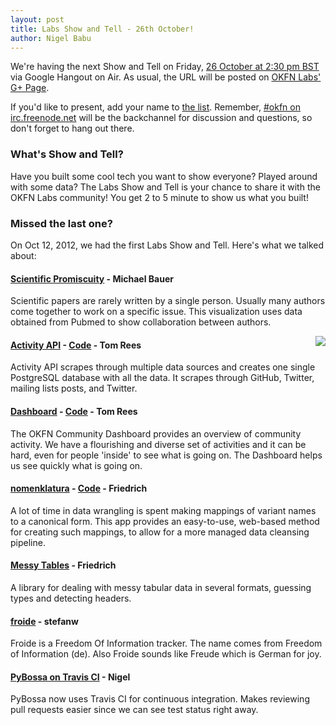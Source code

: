 ```yaml
---
layout: post
title: Labs Show and Tell - 26th October!
author: Nigel Babu
---
```


We're having the next Show and Tell on Friday, [26 October at 2:30 pm BST][time] via Google Hangout on Air. As usual, the URL will be posted on [OKFN Labs' G+ Page][gplus].

If you'd like to present, add your name to [the list][opad]. Remember, [#okfn on irc.freenode.net][irc] will be the backchannel for discussion and questions, so don't forget to hang out there.

### What's Show and Tell?
Have you built some cool tech you want to show everyone? Played around with some data? The Labs Show and Tell is your chance to share it with the OKFN Labs community! You get 2 to 5 minute to show us what you built!

### Missed the last one?
On Oct 12, 2012, we had the first Labs Show and Tell. Here's what we talked about:

#### [Scientific Promiscuity][sp] - Michael Bauer
Scientific papers are rarely written by a single person. Usually many authors come together to work on a specific issue. This visualization uses data obtained from Pubmed to show collaboration between authors.

<img src="/img/dashboard.png" style="margin-left: 30px; float: right;" />

#### [Activity API][activityapi] - [Code][activityapicode] - Tom Rees
Activity API scrapes through multiple data sources and creates one single PostgreSQL database with all the data. It scrapes through GitHub, Twitter, mailing lists posts, and Twitter.

#### [Dashboard][db] - [Code][dbcode] - Tom Rees
The OKFN Community Dashboard provides an overview of community activity. We have a flourishing and diverse set of activities and it can be hard, even for people 'inside' to see what is going on. The Dashboard helps us see quickly what is going on.

#### [nomenklatura][nk] - [Code][nkc] - Friedrich
A lot of time in data wrangling is spent making mappings of variant names to a canonical form. This app provides an easy-to-use, web-based method for creating such mappings, to allow for a more managed data cleansing pipeline.

#### [Messy Tables][mt] - Friedrich
A library for dealing with messy tabular data in several formats, guessing types and detecting headers.

#### [froide][fro] - stefanw
Froide is a Freedom Of Information tracker. The name comes from Freedom of Information (de). Also Froide sounds like Freude which is German for joy.

#### [PyBossa on Travis CI][travis] - Nigel
PyBossa now uses Travis CI for continuous integration. Makes reviewing pull requests easier since we can see test status right away.

[time]: http://www.timeanddate.com/worldclock/fixedtime.html?iso=20121026T1430&p1=136
[irc]: http://webchat.freenode.net/?channels=okfn
[gplus]: https://plus.google.com/108417336285743833546/posts
[opad]: http://okfnpad.org/show-and-tell-Oct-26
[sp]: http://promiscuity.tentacleriot.eu/
[activityapi]: http://activityapi.herokuapp.com/
[activityapicode]:https://github.com/okfn/activityapi
[db]: http://okfnlabs.org/dashboard/#project/labs
[dbcode]: https://github.com/okfn/dashboard
[nk]: http://nomenklatura.okfnlabs.org/
[nkc]: https://github.com/pudo/nomenklatura
[mt]: https://github.com/okfn/messytables
[fro]: https://github.com/stefanw/froide
[travis]: https://travis-ci.org/#!/PyBossa/pybossa
